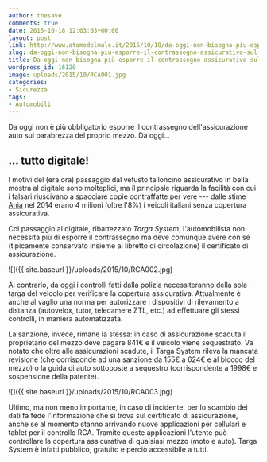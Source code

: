 ```yaml
---
author: thesave
comments: true
date: 2015-10-18 12:03:03+00:00
layout: post
link: http://www.atomodelmale.it/2015/10/18/da-oggi-non-bisogna-piu-esporre-il-contrassegno-assicurativo-sul-parabrezza/
slug: da-oggi-non-bisogna-piu-esporre-il-contrassegno-assicurativo-sul-parabrezza
title: Da oggi non bisogna più esporre il contrassegno assicurativo sul parabrezza
wordpress_id: 16120
image: uploads/2015/10/RCA001.jpg
categories:
- Sicurezza
tags:
- Automobili
---
```


Da oggi non è più obbligatorio esporre il contrassegno dell'assicurazione auto sul parabrezza del proprio mezzo. Da oggi...

## ... tutto digitale!

I motivi del (era ora) passaggio dal vetusto talloncino assicurativo in bella mostra al digitale sono molteplici, ma il principale riguarda la facilità con cui i falsari riuscivano a spacciare copie contraffatte per vere --- dalle stime [Ania](http://www.ania.it/it/pubblicazioni/) nel 2014 erano 4 milioni (oltre l'8%) i veicoli italiani senza copertura assicurativa.

Col passaggio al digitale, ribattezzato _Targa System_, l'automobilista non necessita più di esporre il contrassegno ma deve comunque avere con sé (tipicamente conservato insieme al libretto di circolazione) il certificato di assicurazione.

![]({{ site.baseurl }}/uploads/2015/10/RCA002.jpg)

Al contrario, da oggi i controlli fatti dalla polizia necessiteranno della sola targa del veicolo per verificare la copertura assicurativa. Attualmente è anche al vaglio una norma per autorizzare i dispositivi di rilevamento a distanza (autovelox, tutor, telecamere ZTL, etc.) ad effettuare gli stessi controlli, in maniera automatizzata.

La sanzione, invece, rimane la stessa: in caso di assicurazione scaduta il proprietario del mezzo deve pagare 841€ e il veicolo viene sequestrato.
Va notato che oltre alle assicurazioni scadute, il Targa System rileva la mancata revisione (che corrisponde ad una sanzione da 155€ a 624€ e al blocco del mezzo) o la guida di auto sottoposte a sequestro (corrispondente a 1998€ e sospensione della patente).

![]({{ site.baseurl }}/uploads/2015/10/RCA003.jpg)

Ultimo, ma non meno importante, in caso di incidente, per lo scambio dei dati fa fede l'informazione che si trova sul certificato di assicurazione, anche se al momento stanno arrivando nuove applicazioni per cellulari e tablet per il controllo RCA. Tramite queste applicazioni l'utente può controllare la copertura assicurativa di qualsiasi mezzo (moto e auto). Targa System è infatti pubblico, gratuito e perciò accessibile a tutti.
